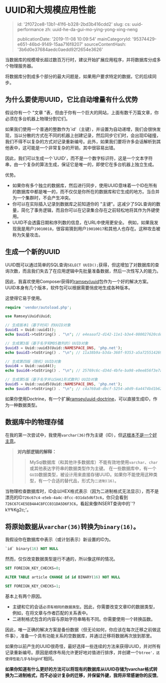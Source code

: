 UUID和大规模应用性能
============

> id: '2f072ce8-13b1-41f6-b328-2bd3b416cdd2'
> slug:
> 	cs: uuid-performance
> 	zh: uuid-he-da-gui-mo-ying-yong-xing-neng
> 
> publicationDate: '2019-11-08 10:09:54'
> mainCategoryId: '95374429-e651-46bd-9149-15aa716f8207'
> sourceContentHash: '3b6d0e37684aedc0aedd92f2654e3626'

当数据库的规模增长超过数百万行时，建议开始扩展应用程序，并将数据库分成多个物理服务器。

将数据库分割成多个部分的最大问题是，如果用户要求特定的数据，它的后续同步。

为什么要使用UUID，它比自动增量有什么优势
--------------------------------------------------------

假设你有一个 "文章 "表，但由于你有一个巨大的网站，上面有数千万篇文章，你必须在多台机器上物理分割它们。

如果我们使用一个普通的整数作为`id'（主键），并设置为自动递增，我们会很快发现，当以分散的方式在不同的机器上创建记录，然后同步它们时，会出现ID碰撞，我们不得不以复杂的方式对记录重新编号。此外，如果我们要将许多会话解析到其他表中，这可能是一个非常复杂的开销，其中很容易出错。

因此，我们可以生成一个`UUID'，而不是一个数字标识符，这是一个文本字符串，由一个复杂的算法生成，保证它是唯一的，即使它在多台机器上独立生成。

优势。

- 如果你有多个独立的数据库，然后进行同步，使用UUID意味着一个ID在所有的数据库中都是唯一的，而不仅仅是你所在的数据库和它生成的地方。当合并为一个集群时，不会产生冲突。
- 你可以在实际插入记录到数据库之前知道你的 "主键"。这减少了SQL查询的数量，简化了事务逻辑，而且你可以在记录集合存在之前轻松地将其作为外键使用。
- UUID不会透露日期和序列数的信息，在URL中使用更安全。 例如，如果我发现我是用户`19010018`，很容易猜到用户`19010017`和其他人也存在。这种攻击被称为矢量攻击。

生成一个新的UUID
----------------------

UUID既可以通过简单的SQL查询`SELECT UUID();`获得，但这增加了对数据库的查询次数，而且我们失去了在应用逻辑中先批量准备数据，然后一次性写入的能力。

因此，我喜欢使用Composer获得的<a href="https://github.com/ramsey/uuid">ramsey/uuid</a>包作为一个好的解决方案。UUID本身有几个版本，软件包可以根据需要俏皮地生成各种版本。

这使得它易于使用。

```php
require 'vendor/autoload.php';

use Ramsey\Uuid\Uuid;

// 生成版本1（基于时间）的UUID对象
$uuid1 = Uuid::uuid1();
echo $uuid1->toString() . "\n"; // e4eaaaf2-d142-11e1-b3e4-080027620cdd

// 生成第3版（基于名字和MD5散列的）UUID对象
$uuid3 = Uuid::uuid3(Uuid::NAMESPACE_DNS, 'php.net');
echo $uuid3->toString() . "\n"; // 11a38b9a-b3da-360f-9353-a5a725514269

// 生成第四版（随机）UUID对象
$uuid4 = Uuid::uuid4();
echo $uuid4->toString() . "\n"; // 25769c6c-d34d-4bfe-ba98-e0ee856f3e7a

// 生成第5版（基于名字并以SHA1形式散列）UUID对象
$uuid5 = Uuid::uuid5(Uuid::NAMESPACE_DNS, 'php.net');
echo $uuid5->toString() . "\n"; // c4a760a8-dbcf-5254-a0d9-6a4474bd1b62
```

如果你使用Doctrine，有一个扩展<a href="https://github.com/ramsey/uuid-doctrine">ramsey/uuid-doctrine</a>，可以直接生成ID，作为一种数据类型。

数据库中的物理存储
---------------------------

在我的第一次尝试中，我使用`varchar(36)`作为主键（ID），但<a href="https://www.facebook.com/groups/backendisti/permalink/2465260887049808/">这根本不是一个好主意</a>。

> **对内部逻辑的解释：**
>
> > MySql数据库（和其他许多数据库）不能有效地使用`varchar`、`char`或其他表达字符串的数据类型作为主键。
> 在一些数据库中，有一个`GUID`数据类型，被设计用来直接存储UUID。如果你不能使用这种类型，有一个合适的替代品，形式为`二进制(16)`。

当物理检查数据库时，ID会以HEX格式表示（因为二进制格式无法显示），而不是漂亮的ID`726c67c4-e5eb-4a4c-8fcc-031da5d6f3c6`，你只会看到`726C67C4E5EB4A4C8FCC031DA5D6F3C6`，看起来像INSERT查询中的`'?kYߟKg2c;'。

将原始数据从`varchar(36)`转换为`binary(16)`。
----------------------------------------------------

我假设你在数据库中表示（或计划表示）新设置的ID为。

```sql
`id` binary(16) NOT NULL
```

然而，仅仅改变数据类型是行不通的，所以像这样的情况。

```sql
SET FOREIGN_KEY_CHECKS=0;

ALTER TABLE article CHANGE id id BINARY(16) NOT NULL

SET FOREIGN_KEY_CHECKS=1;
```

基本上有两个原因。

- 主键和它的会话`必须有相同的数据类型`。因此，你需要改变文章ID的数据类型，例如，在将文章与作者匹配的关系表中。
- 二进制格式包含的内容与原始字符串略有不同。你需要使用一个转换函数。

因此，唯一正确的解决方案是备份数据（但无论如何，你应该在每次迁移之前做这件事），准备一个具有功能关系的空数据库，并通过迁移将数据再次放到那里。

如果你以前产生的UUID很奇怪，最好选择一些连续的方法来获得UUID，并对所有记录重新编号。原因是顺序布局允许更好地对值进行排序，并创建一个`btree'，这使得性能几乎与`bigint'相同。

**如果你知道有什么更好的方法可以将现有的数据库从UUID存储为varchar格式转换为二进制格式，而不必设计复杂的迁移，并保留外键，我将非常感谢你的反馈**。
